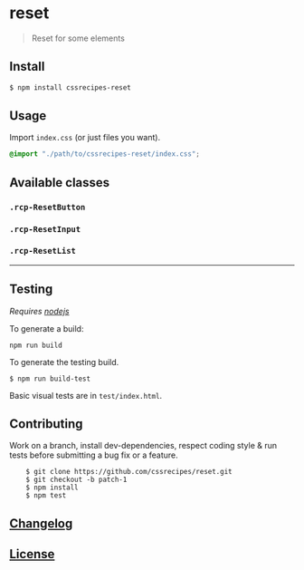 # reset

> Reset for some elements

## Install

```sh
$ npm install cssrecipes-reset
```

## Usage

Import `index.css` (or just files you want).  

```css
@import "./path/to/cssrecipes-reset/index.css";
```

## Available classes

### `.rcp-ResetButton`

### `.rcp-ResetInput`

### `.rcp-ResetList`

---

## Testing

_Requires [nodejs](http://nodejs.org)_

To generate a build:

	npm run build

To generate the testing build.

	$ npm run build-test

Basic visual tests are in `test/index.html`.


## Contributing

Work on a branch, install dev-dependencies, respect coding style & run tests before submitting a bug fix or a feature.

		$ git clone https://github.com/cssrecipes/reset.git
		$ git checkout -b patch-1
		$ npm install
		$ npm test

## [Changelog](CHANGELOG.md)

## [License](LICENSE)
